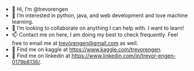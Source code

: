 - 👋 Hi, I’m @trevorengen
- 👀 I’m interested in python, java, and web development and love machine learning.
- 💞️ I’m looking to collaborate on anything I can help with. I want to learn!
- 📫 Contact me on here, I am doing my best to check frequently. Feel free to email me at trevorengen@gmail.com as well.
- 🧪 Find me on kaggle at https://www.kaggle.com/trevorengen.
- 🔗 Find me on linkedin at https://www.linkedin.com/in/trevor-engen-0179b8136/.
